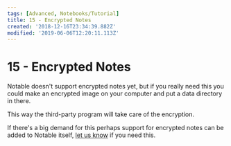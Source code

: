 ```yaml
---
tags: [Advanced, Notebooks/Tutorial]
title: 15 - Encrypted Notes
created: '2018-12-16T23:34:39.882Z'
modified: '2019-06-06T12:20:11.113Z'
---
```


# 15 - Encrypted Notes

Notable doesn't support encrypted notes yet, but if you really need this you could make an encrypted image on your computer and put a data directory in there.

This way the third-party program will take care of the encryption.

If there's a big demand for this perhaps support for encrypted notes can be added to Notable itself, [let us know](https://github.com/notable/notable/issues) if you need this.
